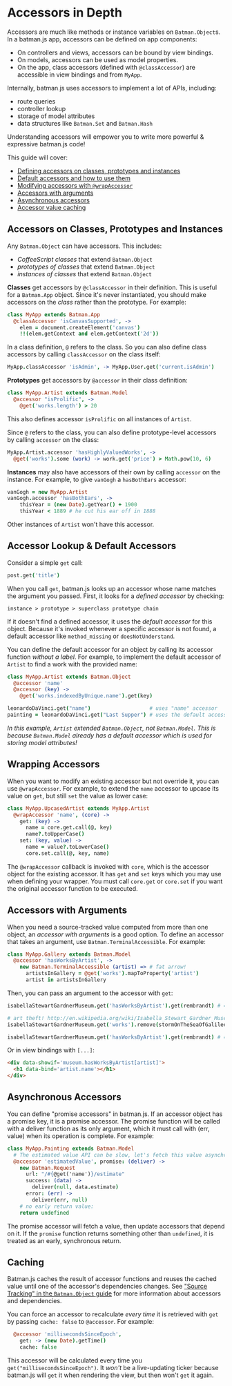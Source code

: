 # Accessors in Depth

Accessors are much like methods or instance variables on `Batman.Object`s. In a batman.js app, accessors can be defined on app components:

- On controllers and views, accessors can be bound by view bindings.
- On models, accessors can be used as model properties.
- On the app, class accessors (defined with `@classAccessor`) are accessible in view bindings and from `MyApp`.

Internally, batman.js uses accessors to implement a lot of APIs, including:

- route queries
- controller lookup
- storage of model attributes 
- data structures like `Batman.Set` and `Batman.Hash`

Understanding accessors will empower you to write more powerful & expressive batman.js code!

This guide will cover:

- [Defining accessors on classes, prototypes and instances](#accessors-on-classes-prototypes-and-instances)
- [Default accessors and how to use them](#accessor-lookup-default-accessors)
- [Modifying accessors with `@wrapAccessor`](#wrapping-accessors)
- [Accessors with arguments](#accessors-with-arguments)
- [Asynchronous accessors](#asynchronous-accessors)
- [Accessor value caching](#caching)

## Accessors on Classes, Prototypes and Instances 

Any `Batman.Object` can have accessors. This includes: 

- _CoffeeScript classes_ that extend `Batman.Object`
- _prototypes of classes_ that extend `Batman.Object`
- _instances of classes_ that extend `Batman.Object`

__Classes__ get accessors by `@classAccessor` in their definition. This is useful for a `Batman.App` object. Since it's never instantiated, you should make accessors on the _class_ rather than the prototype. For example: 

```coffeescript
class MyApp extends Batman.App 
  @classAccessor 'isCanvasSupported', ->
    elem = document.createElement('canvas')
    !!(elem.getContext and elem.getContext('2d'))
```

In a class definition, `@` refers to the class. So you can also define class accessors by calling `classAccessor` on the class itself:

```coffeescript
MyApp.classAccessor 'isAdmin', -> MyApp.User.get('current.isAdmin')
```

__Prototypes__ get accessors by `@accessor` in their class definition:

```coffeescript 
class MyApp.Artist extends Batman.Model 
  @accessor "isProlific", ->
    @get('works.length') > 20
```

This also defines accessor `isProlific` on all instances of `Artist`.

Since `@` refers to the class, you can also define prototype-level accessors by calling `accessor` on the class:

```coffeescript
MyApp.Artist.accessor 'hasHighlyValuedWorks', ->
  @get('works').some (work) -> work.get('price') > Math.pow(10, 6)
```

__Instances__ may also have accessors of their own by calling `accessor` on the instance. For example, to give `vanGogh` a `hasBothEars` accessor:

```coffeescript
vanGogh = new MyApp.Artist
vanGogh.accessor 'hasBothEars', -> 
    thisYear = (new Date).getYear() + 1900
    thisYear < 1889 # he cut his ear off in 1888
```

Other instances of `Artist` won't have this accessor.


## Accessor Lookup & Default Accessors

Consider a simple `get` call: 

```coffeescript
post.get('title')
```

When you call `get`, batman.js looks up an accessor whose name matches the argument you passed.  First, it looks for a _defined accessor_ by checking:

```
instance > prototype > superclass prototype chain
```

If it doesn't find a defined accessor, it uses the _default accessor_ for this object. Because it's invoked whenever a specific accessor is not found, a default accessor like `method_missing` or `doesNotUnderstand`.

You can define the default accessor for an object by calling its accessor function _without a label_. For example, to implement the default accessor of `Artist` to find a work with the provided name:

```coffeescript 
class MyApp.Artist extends Batman.Object
  @accessor 'name'
  @accessor (key) ->
    @get('works.indexedByUnique.name').get(key)
```

```coffeescript 
leonardoDaVinci.get("name")                   # uses "name" accessor
painting = leonardoDaVinci.get("Last Supper") # uses the default accessor
```

_In this example, `Artist` extended `Batman.Object`, not `Batman.Model`. This is because `Batman.Model` already has a default accessor which is used for storing model attributes!_

## Wrapping Accessors 

When you want to modify an existing accessor but not override it, you can use `@wrapAccessor`. For example, to extend the `name` accessor to upcase its value on `get`, but still `set` the value as lower case:

```coffeescript 
class MyApp.UpcasedArtist extends MyApp.Artist
  @wrapAccessor 'name', (core) ->
    get: (key) ->
      name = core.get.call(@, key)
      name?.toUpperCase()
    set: (key, value) ->
      name = value?.toLowerCase()
      core.set.call(@, key, name)
```

The `@wrapAccessor` callback is invoked with `core`, which is the accessor object for the existing accessor. It has `get` and `set` keys which you may use when defining your wrapper. You must call `core.get` or `core.set` if you want the original accessor function to be executed.

## Accessors with Arguments

When you need a source-tracked value computed from more than one object, an _accessor with arguments_ is a good option. To define an accessor that takes an argument, use `Batman.TerminalAccessible`. For example:

```coffeescript 
class MyApp.Gallery extends Batman.Model
  @accessor 'hasWorksByArtist', ->
    new Batman.TerminalAccessible (artist) => # fat arrow!
      artistsInGallery = @get('works').mapToProperty('artist')
      artist in artistsInGallery
``` 

Then, you can pass an argument to the accessor with `get`:

```coffeescript
isabellaStewartGardnerMuseum.get('hasWorksByArtist').get(rembrandt) # => true

# art theft! http://en.wikipedia.org/wiki/Isabella_Stewart_Gardner_Museum#Art_theft_of_1990
isabellaStewartGardnerMuseum.get('works').remove(stormOnTheSeaOfGalilee) 

isabellaStewartGardnerMuseum.get('hasWorksByArtist').get(rembrandt) # => false
```

Or in view bindings with `[...]`:

```html
<div data-showif='museum.hasWorksByArtist[artist]'>
  <h1 data-bind='artist.name'></h1>
</div>
```

## Asynchronous Accessors

You can define "promise accessors" in batman.js. If an accessor object has a promise key, it is a promise accessor. The promise function will be called with a deliver function as its only argument, which it must call with (err, value) when its operation is complete. For example:

```coffeescript
class MyApp.Painting extends Batman.Model
  # The estimated value API can be slow, let's fetch this value asynchronously
  @accessor 'estimatedValue', promise: (deliver) ->
    new Batman.Request
      url: "/#{@get('name')}/estimate"
      success: (data) ->
        deliver(null, data.estimate)
      error: (err) ->
        deliver(err, null)
    # no early return value:
    return undefined
```

The promise accessor will fetch a value, then update accessors that depend on it. If the `promise` function returns something other than `undefined`, it is treated as an early, synchronous return.

## Caching 

Batman.js caches the result of accessor functions and reuses the cached value until one of the accessor's dependencies changes. See ["Source Tracking" in the `Batman.Object` guide](/docs/batman_object.html#source-tracking) for more information about accessors and dependencies. 

You can force an accessor to recalculate _every time_ it is retrieved with `get` by passing `cache: false` to `@accessor`. For example:

```coffeescript 
  @accessor 'millisecondsSinceEpoch', 
    get: -> (new Date).getTime()
    cache: false
```

This accessor will be calculated every time you `get("millisecondsSinceEpoch")`. It _won't_ be a live-updating ticker because batman.js will `get` it when rendering the view, but then won't `get` it again.



